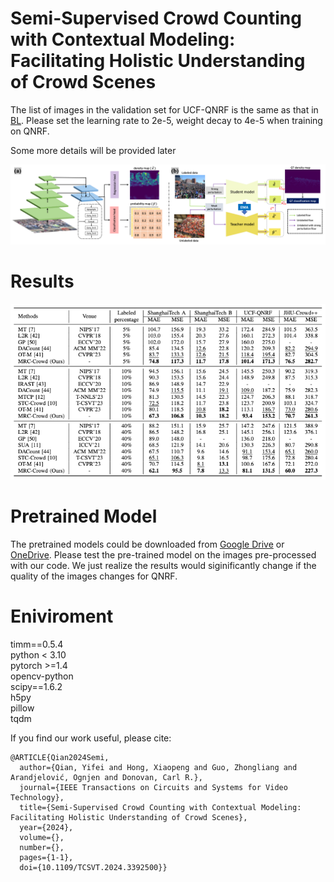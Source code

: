 # Semi-Supervised Crowd Counting with Contextual Modeling: Facilitating Holistic Understanding of Crowd Scenes

The list of images in the validation set for UCF-QNRF is the same as that in [BL](https://github.com/ZhihengCV/Bayesian-Crowd-Counting). Please set the learning rate to 2e-5, weight decay to 4e-5 when training on QNRF. 

Some more details will be provided later

![avatar](/framework.png)

# Results
![avatar](/result.png)

# Pretrained Model
The pretrained models could be downloaded from [Google Drive](https://drive.google.com/drive/folders/1MOc33Usba0k-IiGaHlVCfUICjkSNSEl_?usp=sharing) or [OneDrive](https://universityofstandrews907-my.sharepoint.com/:f:/g/personal/yq1_st-andrews_ac_uk/ErSqBStXrMJPq1mpNWZuwhUBcXDVSCM8MYWkyihZ7iqxpw?e=UwVdVD). Please test the pre-trained model on the images pre-processed with our code. We just realize the results would siginificantly change if the quality of the images changes for QNRF.

# Eniviroment
timm==0.5.4<br />
python < 3.10<br />
pytorch >=1.4<br />
opencv-python<br />
scipy==1.6.2<br />
h5py <br />
pillow<br />
tqdm<br />

If you find our work useful, please cite:
```
@ARTICLE{Qian2024Semi,
  author={Qian, Yifei and Hong, Xiaopeng and Guo, Zhongliang and Arandjelović, Ognjen and Donovan, Carl R.},
  journal={IEEE Transactions on Circuits and Systems for Video Technology}, 
  title={Semi-Supervised Crowd Counting with Contextual Modeling: Facilitating Holistic Understanding of Crowd Scenes}, 
  year={2024},
  volume={},
  number={},
  pages={1-1},
  doi={10.1109/TCSVT.2024.3392500}}

```

